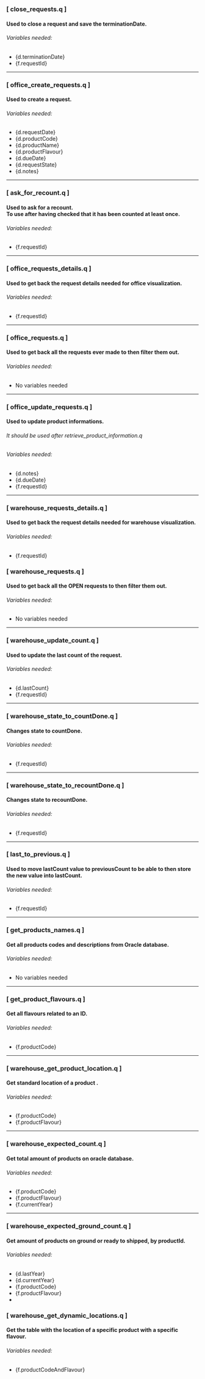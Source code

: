 ### [ close_requests.q ]

#### Used to close a request and save the terminationDate.

###### Variables needed:

-   {d.terminationDate}
-   {f.requestId}

---

### [ office_create_requests.q ]

#### Used to create a request.

###### Variables needed:

-   {d.requestDate}
-   {d.productCode}
-   {d.productName}
-   {d.productFlavour}
-   {d.dueDate}
-   {d.requestState}
-   {d.notes}

---

### [ ask_for_recount.q ]

#### Used to ask for a recount. </br> To use after having checked that it has been counted at least once.

###### Variables needed:

-   {f.requestId}

---

### [ office_requests_details.q ]

#### Used to get back the request details needed for office visualization.

###### Variables needed:

-   {f.requestId}

---

### [ office_requests.q ]

#### Used to get back all the requests ever made to then filter them out.

###### Variables needed:

-   No variables needed

---

### [ office_update_requests.q ]

#### Used to update product informations.

###### It should be used after retrieve_product_information.q

###### Variables needed:

-   {d.notes}
-   {d.dueDate}
-   {f.requestId}

---

### [ warehouse_requests_details.q ]

#### Used to get back the request details needed for warehouse visualization.

###### Variables needed:

-   {f.requestId}

### [ warehouse_requests.q ]

#### Used to get back all the OPEN requests to then filter them out.

###### Variables needed:

-   No variables needed

---

### [ warehouse_update_count.q ]

#### Used to update the last count of the request.

###### Variables needed:

-   {d.lastCount}
-   {f.requestId}

---

### [ warehouse_state_to_countDone.q ]

#### Changes state to countDone.

###### Variables needed:

-   {f.requestId}

---

### [ warehouse_state_to_recountDone.q ]

#### Changes state to recountDone.

###### Variables needed:

-   {f.requestId}

---

### [ last_to_previous.q ]

#### Used to move lastCount value to previousCount to be able to then store the new value into lastCount.

###### Variables needed:

-   {f.requestId}

---

### [ get_products_names.q ]

#### Get all products codes and descriptions from Oracle database.

###### Variables needed:

-   No variables needed

---

### [ get_product_flavours.q ]

#### Get all flavours related to an ID.

###### Variables needed:

-   {f.productCode}

---

### [ warehouse_get_product_location.q ]

#### Get standard location of a product .

###### Variables needed:

-   {f.productCode}
-   {f.productFlavour}

---

### [ warehouse_expected_count.q ]

#### Get total amount of products on oracle database.

###### Variables needed:

-   {f.productCode}
-   {f.productFlavour}
-   {f.currentYear}

---

### [ warehouse_expected_ground_count.q ]

#### Get amount of products on ground or ready to shipped, by productId.

###### Variables needed:

-   {d.lastYear}
-   {d.currentYear}
-   {f.productCode}
-   {f.productFlavour}
-

### [ warehouse_get_dynamic_locations.q ]

#### Get the table with the location of a specific product with a specific flavour.

###### Variables needed:

-   {f.productCodeAndFlavour}
